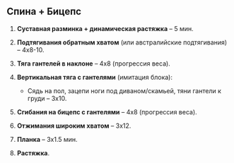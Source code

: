 ## Спина + Бицепс

1. **Суставная разминка + динамическая растяжка** – 5 мин.
    
2. **Подтягивания обратным хватом** (или австралийские подтягивания) – 4х8-10.
    
3. **Тяга гантелей в наклоне** – 4х8 (прогрессия веса).
    
4. **Вертикальная тяга с гантелями** (имитация блока):
    
    - Сядь на пол, зацепи ноги под диваном/скамьей, тяни гантели к груди – 3х10.
        
5. **Сгибания на бицепс с гантелями** – 4х8 (прогрессия веса).
    
6. **Отжимания широким хватом** – 3х12.
    
7. **Планка** – 3х1.5 мин.
    
8. **Растяжка**.